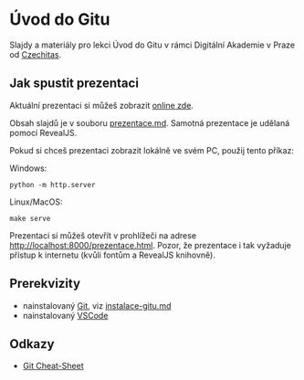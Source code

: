 # Úvod do Gitu

Slajdy a materiály pro lekci Úvod do Gitu v rámci Digitální Akademie v Praze
od [Czechitas](https://www.czechitas.cz).

## Jak spustit prezentaci

Aktuální prezentaci si můžeš zobrazit [online zde](https://danvratil.github.io/dapraha-git/prezentace).


Obsah slajdů je v souboru [prezentace.md](https://github.com/danvratil/dapraha-git/blob/master/prezentace.md).
Samotná prezentace je udělaná pomocí RevealJS.

Pokud si chceš prezentaci zobrazit lokálně ve svém PC, použij tento příkaz:

Windows:

    python -m http.server

Linux/MacOS:

    make serve

Prezentaci si můžeš otevřít v prohlížeči na adrese <http://localhost:8000/prezentace.html>. Pozor, že
prezentace i tak vyžaduje přístup k internetu (kvůli fontům a RevealJS knihovně).

## Prerekvizity

* nainstalovaný [Git](https://git-scm.com), viz [instalace-gitu.md](https://danvratil.github.io/dapraha-git/instalace-gitu)
* nainstalovaný [VSCode](https://code.visualstudio.com)

## Odkazy

* [Git Cheat-Sheet](https://education.github.com/git-cheat-sheet-education.pdf)
